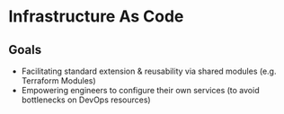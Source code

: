 # Infrastructure As Code

## Goals

- Facilitating standard extension & reusability via shared modules (e.g. Terraform Modules)
- Empowering engineers to configure their own services (to avoid bottlenecks on DevOps resources)
